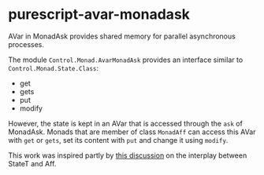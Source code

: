 # purescript-avar-monadask

AVar in MonadAsk provides shared memory for parallel asynchronous processes.

The module `Control.Monad.AvarMonadAsk` provides an interface similar to `Control.Monad.State.Class`:

*  get
*  gets
*  put
*  modify

However, the state is kept in an AVar that is accessed through the `ask` of MonadAsk. Monads that are member of class `MonadAff` can access this AVar with `get` or `gets`, set its content with `put` and change it using `modify`.

This work was inspired partly by [this discussion](https://github.com/slamdata/purescript-halogen/issues/386) on the interplay between StateT and Aff.
